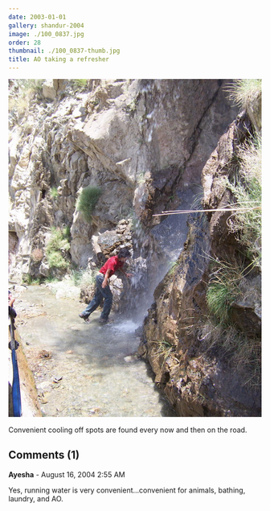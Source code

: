 ```yaml
---
date: 2003-01-01
gallery: shandur-2004
image: ./100_0837.jpg
order: 28
thumbnail: ./100_0837-thumb.jpg
title: AO taking a refresher
---
```


![AO taking a refresher](./100_0837.jpg)

Convenient cooling off spots are found every now and then on the road.

<div id="comments">

## Comments (1)

<div id="comment">

**Ayesha** - August 16, 2004  2:55 AM

Yes, running water is very convenient...convenient for animals, bathing, laundry, and AO.

</div>

</div>